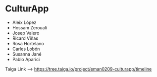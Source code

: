 # CulturApp

* Aleix López
* Hossam Zerouali
* Josep Valero
* Ricard Viñas
* Rosa Hortelano
* Carles Lobón
* Susanna Jané
* Pablo Aparici

Taiga Link --> https://tree.taiga.io/project/eman0209-culturapp/timeline